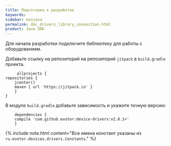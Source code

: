 ```yaml
---
title: Подготовка к разработке
keywords:
sidebar: evojava
permalink: doc_drivers_library_connection.html
product: Java SDK
---
```


Для начала разработки подключите библиотеку для работы с оборудованием.

Добавьте ссылку на репозиторий на репозиторий `jitpack` в `build.gradle` проекта.

```
     allprojects {
repositories {
    jcenter()
    maven { url 'https://jitpack.io' }
    }
}
```

В модуле `build.gradle` добавьте зависимость и укажите точную версию:

```
    dependencies {
    compile 'com.github.evotor:device-drivers:v2.0.1+'
    }
```

{% include note.html content="Все имена констант указаны из `ru.evotor.devices.drivers.Constants`." %}
